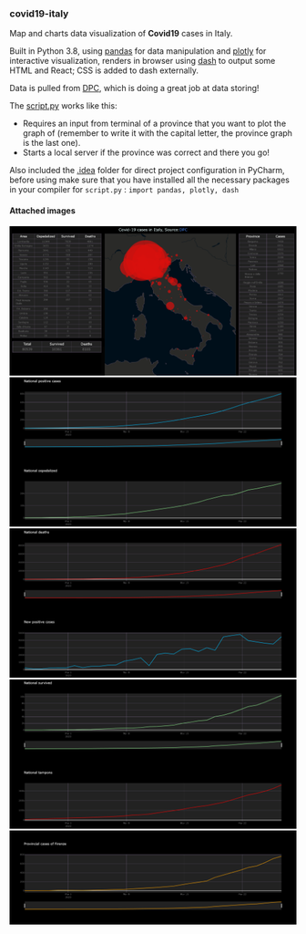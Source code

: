 ### covid19-italy
Map and charts data visualization of __Covid19__ cases in Italy. 

Built in Python 3.8, using [pandas](https://github.com/pandas-dev/pandas) for data manipulation and [plotly](https://github.com/plotly/plotly.py) for interactive visualization, renders in browser using [dash](https://github.com/plotly/dash) to output some HTML and React; CSS is added to dash externally.

Data is pulled from [DPC](https://github.com/pcm-dpc/COVID-19), which is doing a great job at data storing!

The [script.py](script.py) works like this:
- Requires an input from terminal of a province that you want to plot the graph of (remember to write it with the capital letter, the province graph is the last one).
- Starts a local server if the province was correct and there you go!

Also included the [.idea](.idea) folder for direct project configuration in PyCharm, before using make sure that you have installed all the necessary packages in your compiler for ```script.py```  :  ```import pandas, plotly, dash```

#### Attached images

![img1](/readme_img/img1.png)
![img2](/readme_img/img2.png)
![img3](/readme_img/img3.png)
![img4](/readme_img/img4.png)
![img5](/readme_img/img5.png)
